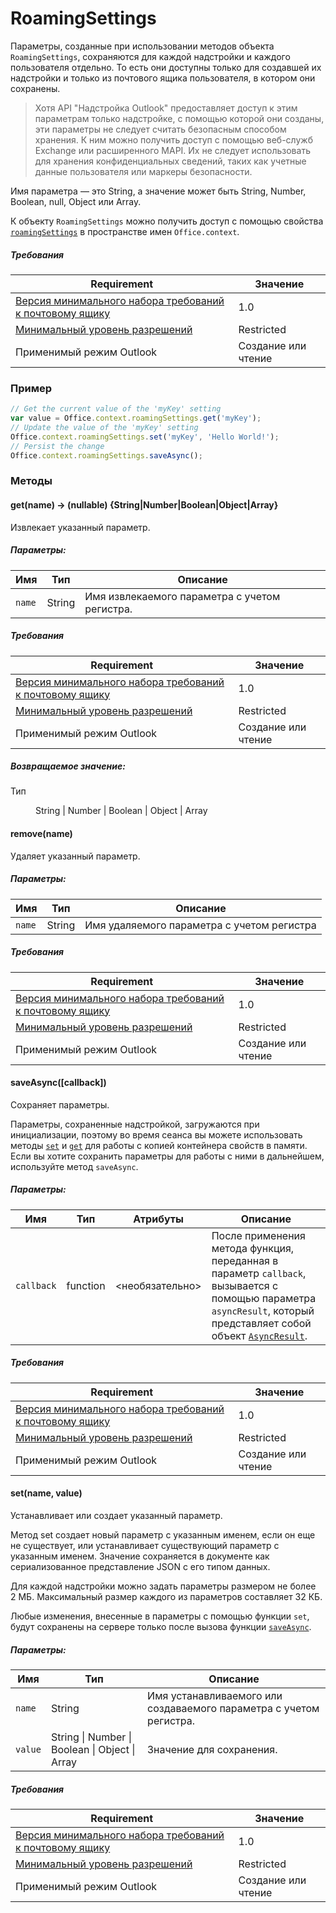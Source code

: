 

# RoamingSettings

Параметры, созданные при использовании методов объекта `RoamingSettings`, сохраняются для каждой надстройки и каждого пользователя отдельно. То есть они доступны только для создавшей их надстройки и только из почтового ящика пользователя, в котором они сохранены.

> Хотя API "Надстройка Outlook" предоставляет доступ к этим параметрам только надстройке, с помощью которой они созданы, эти параметры не следует считать безопасным способом хранения. К ним можно получить доступ с помощью веб-служб Exchange или расширенного MAPI. Их не следует использовать для хранения конфиденциальных сведений, таких как учетные данные пользователя или маркеры безопасности.

Имя параметра — это String, а значение может быть String, Number, Boolean, null, Object или Array.

К объекту `RoamingSettings` можно получить доступ с помощью свойства [`roamingSettings`](Office.context.md#roamingsettings-roamingsettings) в пространстве имен `Office.context`.

##### Требования

|Requirement| Значение|
|---|---|
|[Версия минимального набора требований к почтовому ящику](../tutorial-api-requirement-sets.md)| 1.0|
|[Минимальный уровень разрешений](../../../docs/outlook/understanding-outlook-add-in-permissions.md)| Restricted|
|Применимый режим Outlook| Создание или чтение|

### Пример

```JavaScript
// Get the current value of the 'myKey' setting
var value = Office.context.roamingSettings.get('myKey');
// Update the value of the 'myKey' setting
Office.context.roamingSettings.set('myKey', 'Hello World!');
// Persist the change
Office.context.roamingSettings.saveAsync();
```

### Методы

####  get(name) → (nullable) {String|Number|Boolean|Object|Array}

Извлекает указанный параметр.

##### Параметры:

|Имя| Тип| Описание|
|---|---|---|
|`name`| String|Имя извлекаемого параметра с учетом регистра.|

##### Требования

|Requirement| Значение|
|---|---|
|[Версия минимального набора требований к почтовому ящику](../tutorial-api-requirement-sets.md)| 1.0|
|[Минимальный уровень разрешений](../../../docs/outlook/understanding-outlook-add-in-permissions.md)| Restricted|
|Применимый режим Outlook| Создание или чтение|

##### Возвращаемое значение:

<dl class="param-type">

<dt>
Тип</dt>


<dd>String | Number | Boolean | Object | Array</dd>

</dl>

####  remove(name)

Удаляет указанный параметр.

##### Параметры:

|Имя| Тип| Описание|
|---|---|---|
|`name`| String|Имя удаляемого параметра с учетом регистра|

##### Требования

|Requirement| Значение|
|---|---|
|[Версия минимального набора требований к почтовому ящику](../tutorial-api-requirement-sets.md)| 1.0|
|[Минимальный уровень разрешений](../../../docs/outlook/understanding-outlook-add-in-permissions.md)| Restricted|
|Применимый режим Outlook| Создание или чтение|
####  saveAsync([callback])

Сохраняет параметры.

Параметры, сохраненные надстройкой, загружаются при инициализации, поэтому во время сеанса вы можете использовать методы [`set`](RoamingSettings.md#set) и [`get`](RoamingSettings.md#get) для работы с копией контейнера свойств в памяти. Если вы хотите сохранить параметры для работы с ними в дальнейшем, используйте метод `saveAsync`.

##### Параметры:

|Имя| Тип| Атрибуты| Описание|
|---|---|---|---|
|`callback`| function| &lt;необязательно&gt;|После применения метода функция, переданная в параметр `callback`, вызывается с помощью параметра `asyncResult`, который представляет собой объект [`AsyncResult`](simple-types.md#asyncresult). |

##### Требования

|Requirement| Значение|
|---|---|
|[Версия минимального набора требований к почтовому ящику](../tutorial-api-requirement-sets.md)| 1.0|
|[Минимальный уровень разрешений](../../../docs/outlook/understanding-outlook-add-in-permissions.md)| Restricted|
|Применимый режим Outlook| Создание или чтение|
####  set(name, value)

Устанавливает или создает указанный параметр.

Метод set создает новый параметр с указанным именем, если он еще не существует, или устанавливает существующий параметр с указанным именем. Значение сохраняется в документе как сериализованное представление JSON с его типом данных.

Для каждой надстройки можно задать параметры размером не более 2 МБ. Максимальный размер каждого из параметров составляет 32 КБ.

Любые изменения, внесенные в параметры с помощью функции `set`, будут сохранены на сервере только после вызова функции [`saveAsync`](RoamingSettings.md#saveasynccallback).

##### Параметры:

|Имя| Тип| Описание|
|---|---|---|
|`name`| String|Имя устанавливаемого или создаваемого параметра с учетом регистра.|
|`value`| String &#124; Number &#124; Boolean &#124; Object &#124; Array|Значение для сохранения.|

##### Требования

|Requirement| Значение|
|---|---|
|[Версия минимального набора требований к почтовому ящику](../tutorial-api-requirement-sets.md)| 1.0|
|[Минимальный уровень разрешений](../../../docs/outlook/understanding-outlook-add-in-permissions.md)| Restricted|
|Применимый режим Outlook| Создание или чтение|